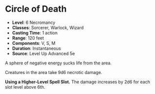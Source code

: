 # Circle of Death

- **Level**: 6 Necromancy
- **Classes**: Sorcerer, Warlock, Wizard
- **Casting Time**: 1 action
- **Range**: 120 feet
- **Components**: V, S, M
- **Duration**: Instantaneous
- **Source**: Level Up Advanced 5e

A sphere of negative energy sucks life from the area.

Creatures in the area take 9d6 necrotic damage.

**Using a Higher-Level Spell Slot.** The damage increases by 2d6 for each slot level above 6th.
